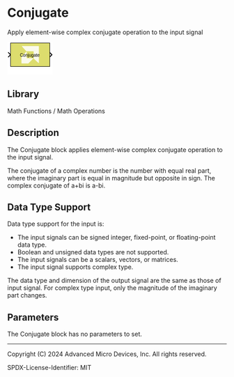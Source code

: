 # Conjugate

Apply element-wise complex conjugate operation to the input signal

![](./Images/block.png)

## Library

Math Functions / Math Operations

## Description

The Conjugate block applies element-wise complex conjugate operation to
the input signal.

The conjugate of a complex number is the number with equal real part,
where the imaginary part is equal in magnitude but opposite in sign. The
complex conjugate of a+bi is a-bi.

## Data Type Support

Data type support for the input is:

- The input signals can be signed integer, fixed-point, or
  floating-point data type.
- Boolean and unsigned data types are not supported.
- The input signals can be a scalars, vectors, or matrices.
- The input signal supports complex type.

The data type and dimension of the output signal are the same as those
of input signal. For complex type input, only the magnitude of the
imaginary part changes.

## Parameters

The Conjugate block has no parameters to set.

--------------
Copyright (C) 2024 Advanced Micro Devices, Inc.
All rights reserved.

SPDX-License-Identifier: MIT
